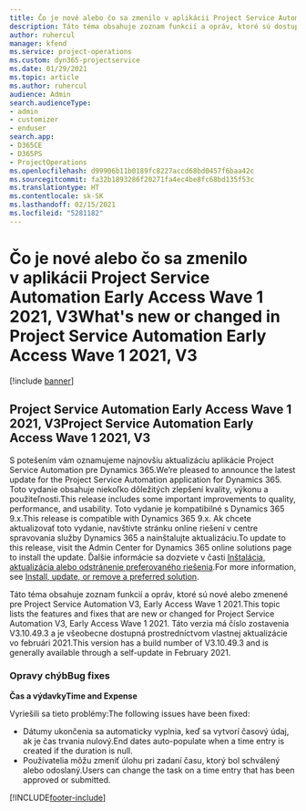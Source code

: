 ```yaml
---
title: Čo je nové alebo čo sa zmenilo v aplikácii Project Service Automation Early Access Wave 1 2021, V3
description: Táto téma obsahuje zoznam funkcií a opráv, ktoré sú dostupné v aktualizácii Project Service Automation Early Access Wave 1 2021, V3.
author: ruhercul
manager: kfend
ms.service: project-operations
ms.custom: dyn365-projectservice
ms.date: 01/29/2021
ms.topic: article
ms.author: ruhercul
audience: Admin
search.audienceType:
- admin
- customizer
- enduser
search.app:
- D365CE
- D365PS
- ProjectOperations
ms.openlocfilehash: d99906b11b0189fc8227accd68bd0457f6baa42c
ms.sourcegitcommit: fa32b1893286f20271fa4ec4be8fc68bd135f53c
ms.translationtype: HT
ms.contentlocale: sk-SK
ms.lasthandoff: 02/15/2021
ms.locfileid: "5281182"
---
```

# <a name="whats-new-or-changed-in-project-service-automation-early-access-wave-1-2021-v3"></a><span data-ttu-id="a6746-103">Čo je nové alebo čo sa zmenilo v aplikácii Project Service Automation Early Access Wave 1 2021, V3</span><span class="sxs-lookup"><span data-stu-id="a6746-103">What's new or changed in Project Service Automation Early Access Wave 1 2021, V3</span></span>

[!include [banner](../includes/psa-now-project-operations.md)]

## <a name="project-service-automation-early-access-wave-1-2021-v3"></a><span data-ttu-id="a6746-104">Project Service Automation Early Access Wave 1 2021, V3</span><span class="sxs-lookup"><span data-stu-id="a6746-104">Project Service Automation Early Access Wave 1 2021, V3</span></span>

<span data-ttu-id="a6746-105">S potešením vám oznamujeme najnovšiu aktualizáciu aplikácie Project Service Automation pre Dynamics 365.</span><span class="sxs-lookup"><span data-stu-id="a6746-105">We’re pleased to announce the latest update for the Project Service Automation application for Dynamics 365.</span></span> <span data-ttu-id="a6746-106">Toto vydanie obsahuje niekoľko dôležitých zlepšení kvality, výkonu a použiteľnosti.</span><span class="sxs-lookup"><span data-stu-id="a6746-106">This release includes some important improvements to quality, performance, and usability.</span></span> <span data-ttu-id="a6746-107">Toto vydanie je kompatibilné s Dynamics 365 9.x.</span><span class="sxs-lookup"><span data-stu-id="a6746-107">This release is compatible with Dynamics 365 9.x.</span></span> <span data-ttu-id="a6746-108">Ak chcete aktualizovať toto vydanie, navštívte stránku online riešení v centre spravovania služby Dynamics 365 a nainštalujte aktualizáciu.</span><span class="sxs-lookup"><span data-stu-id="a6746-108">To update to this release, visit the Admin Center for Dynamics 365 online solutions page to install the update.</span></span> <span data-ttu-id="a6746-109">Ďalšie informácie sa dozviete v časti [Inštalácia, aktualizácia alebo odstránenie preferovaného riešenia](https://docs.microsoft.com/power-platform/admin/install-remove-preferred-solution).</span><span class="sxs-lookup"><span data-stu-id="a6746-109">For more information, see [Install, update, or remove a preferred solution](https://docs.microsoft.com/power-platform/admin/install-remove-preferred-solution).</span></span>

<span data-ttu-id="a6746-110">Táto téma obsahuje zoznam funkcií a opráv, ktoré sú nové alebo zmenené pre Project Service Automation V3, Early Access Wave 1 2021.</span><span class="sxs-lookup"><span data-stu-id="a6746-110">This topic lists the features and fixes that are new or changed for Project Service Automation V3, Early Access Wave 1 2021.</span></span> <span data-ttu-id="a6746-111">Táto verzia má číslo zostavenia V3.10.49.3 a je všeobecne dostupná prostredníctvom vlastnej aktualizácie vo februári 2021.</span><span class="sxs-lookup"><span data-stu-id="a6746-111">This version has a build number of V3.10.49.3 and is generally available through a self-update in February 2021.</span></span>


### <a name="bug-fixes"></a><span data-ttu-id="a6746-112">Opravy chýb</span><span class="sxs-lookup"><span data-stu-id="a6746-112">Bug fixes</span></span>

<span data-ttu-id="a6746-113">**Čas a výdavky**</span><span class="sxs-lookup"><span data-stu-id="a6746-113">**Time and Expense**</span></span>

<span data-ttu-id="a6746-114">Vyriešili sa tieto problémy:</span><span class="sxs-lookup"><span data-stu-id="a6746-114">The following issues have been fixed:</span></span>

- <span data-ttu-id="a6746-115">Dátumy ukončenia sa automaticky vyplnia, keď sa vytvorí časový údaj, ak je čas trvania nulový.</span><span class="sxs-lookup"><span data-stu-id="a6746-115">End dates auto-populate when a time entry is created if the duration is null.</span></span>
- <span data-ttu-id="a6746-116">Používatelia môžu zmeniť úlohu pri zadaní času, ktorý bol schválený alebo odoslaný.</span><span class="sxs-lookup"><span data-stu-id="a6746-116">Users can change the task on a time entry that has been approved or submitted.</span></span>


[!INCLUDE[footer-include](../includes/footer-banner.md)]